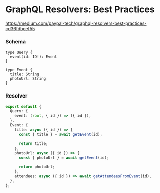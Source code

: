 # GraphQL Resolvers: Best Practices

https://medium.com/paypal-tech/graphql-resolvers-best-practices-cd36fdbcef55

### Schema

```gql
type Query {
  event(id: ID!): Event
}

type Event {
  title: String
  photoUrl: String
}
```

### Resolver

```typescript
export default {
  Query: {
    event: (root, { id }) => ({ id }),
  },
  Event: {
    title: async ({ id }) => {
      const { title } = await getEvent(id);

      return title;
    },
    photoUrl: async ({ id }) => {
      const { photoUrl } = await getEvent(id);

      return photoUrl;
    },
    attendees: async ({ id }) => await getAttendeesFromEvent(id),
  },
};
```
